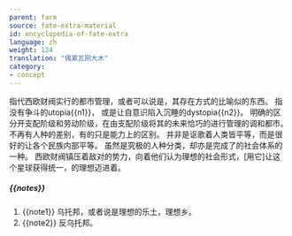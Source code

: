 ```yaml
---
parent: farm
source: fate-extra-material
id: encyclopedia-of-fate-extra
language: zh
weight: 124
translation: "偶累瓦刚大木"
category:
- concept
---
```


指代西欧财阀实行的都市管理，或者可以说是，其存在方式的比喻似的东西。
指没有争斗的utopia{{n1}}，
或是让自意识陷入沉睡的dystopia{{n2}}。
明确的区分开支配阶级和劳动阶级，在由支配阶级将其的未来恰巧的进行管理的调和都市。
不再有人种的差别，有的只是能力上的区别。
并非是讴歌着人类皆平等，而是很好的让各个民族内部平等。
虽然是究极的人种分类，却亦是完成了的社会体系的一种。
西欧财阀镇压着敌对的势力，向着他们认为理想的社会形式，[用它]让这个星球获得统一，的理想迈进着。

##### {{notes}}

1. {{note1}} 乌托邦，或者说是理想的乐土，理想乡。
2. {{note2}} 反乌托邦。
